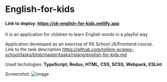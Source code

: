 # English-for-kids
#### Link to deploy: https://sk-english-for-kids.netlify.app

It is an application for children to learn English words in a playful way

Application  developed as an exercise of RS School JS/Frontend course.  
Link to the task description https://github.com/rolling-scopes-school/tasks/blob/master/tasks/rslang/english-for-kids.md

Used techologies: **TypeScript, Redux, HTML, CSS, SCSS, Webpack, ESLint**

Screenshot:
![image](https://user-images.githubusercontent.com/64695869/124685868-c5efdc80-deda-11eb-8530-70e82412e411.png)
